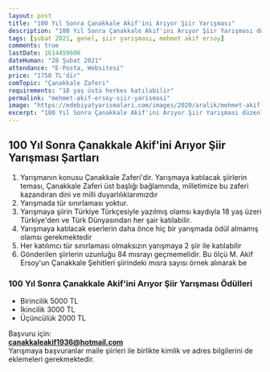```yaml
---
layout: post
title: "100 Yıl Sonra Çanakkale Akif'ini Arıyor Şiir Yarışması"
description: "100 Yıl Sonra Çanakkale Akif'ini Arıyor Şiir Yarışması düzenlenmiştir."
tags: [şubat 2021, genel, şiir yarışması, mehmet akif ersoy]
comments: true
lastDate: 1614459600 
dateHuman: "28 Şubat 2021"
attendance: "E-Posta, Websitesi"
price: "1750 TL'dir"
comTopic: "Çanakkale Zaferi"
requirements: "18 yaş üstü herkes katılabilir"
permalink: "mehmet-akif-ersoy-siir-yarismasi"
image: "https://edebiyatyarismalari.com/images/2020/aralik/mehmet-akif-ersoy-siir-yarismasi.jpg"
excerpt: "100 Yıl Sonra Çanakkale Akif'ini Arıyor Şiir Yarışması düzenlenmiştir."
---
```


## 100 Yıl Sonra Çanakkale Akif'ini Arıyor Şiir Yarışması Şartları
1. Yarışmanın konusu Çanakkale Zaferi'dir. Yarışmaya katılacak şiirlerin teması, Çanakkale Zaferi üst başlığı bağlamında, milletimize bu zaferi kazandıran dini ve milli duyarlılıklarımızdır
2. Yarışmada tür sınırlaması yoktur.
3. Yarışmaya şiirin Türkiye Türkçesiyle yazılmış olamsı kaydıyla 18 yaş üzeri Türkiye'den ve Türk Dünyasından her şair katılabilir.
4. Yarışmaya katılacak eserlerin daha önce hiç bir yarışmada ödül almamış olamsı gerekmektedir
5. Her katılımcı tür sınırlaması olmaksızın yarışmaya 2 şiir ile katılabilir
6. Gönderilen şiirlerin uzunluğu 84 mısrayı geçmemelidir. Bu ölçü M. Akif Ersoy'un Çanakkale Şehitleri şiirindeki mısra sayısı örnek alınarak be

### 100 Yıl Sonra Çanakkale Akif'ini Arıyor Şiir Yarışması Ödülleri
- Birincilik 5000 TL
- İkincilik 3000 TL
- Üçüncülük 2000 TL

Başvuru için:  
**canakkaleakif1936@hotmail.com**  
Yarışmaya başvuranlar maile şiirleri ile birlikte kimlik ve adres bilgilerini de eklemeleri gerekmektedir.